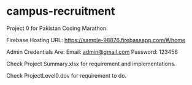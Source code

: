 # campus-recruitment
Project 0 for Pakistan Coding Marathon.


Firebase Hosting URL: https://sample-98876.firebaseapp.com/#/home

Admin Credentials Are: 
Email: admin@gmail.com 
Password: 123456

Check Project Summary.xlsx for requirement and implementations.

Check ProjectLevel0.dov for requirement to do.
